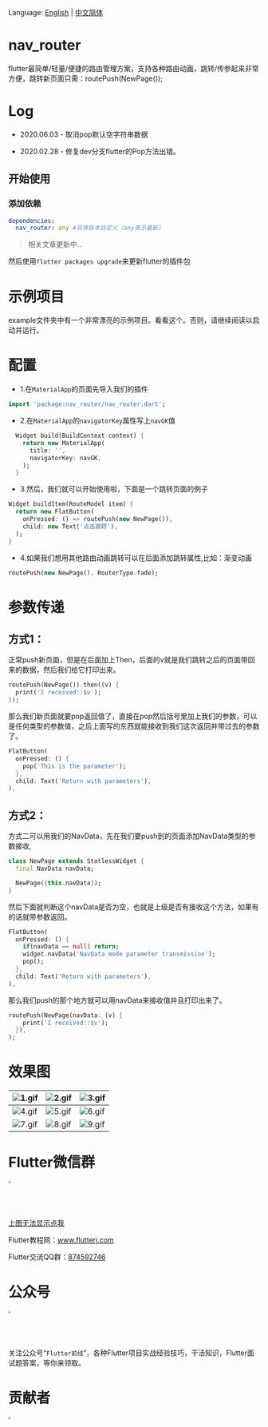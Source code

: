 Language: [English](README.md) | [中文简体](README_ZH.md)

# nav_router

flutter最简单/轻量/便捷的路由管理方案，支持各种路由动画，跳转/传参起来非常方便，跳转新页面只需：routePush(NewPage());

# Log
* 2020.06.03 - 取消pop默认空字符串数据

* 2020.02.28 - 修复dev分支flutter的Pop方法出错。

## 开始使用

### 添加依赖
```yaml
dependencies:
  nav_router: any #具体版本自定义（any表示最新）
```

> 相关文章更新中..

然后使用`flutter packages upgrade`来更新flutter的插件包

# 示例项目
example文件夹中有一个非常漂亮的示例项目。看看这个。否则，请继续阅读以启动并运行。

# 配置
*  1.在`MaterialApp`的页面先导入我们的插件
```dart
import 'package:nav_router/nav_router.dart';
```
*  2.在`MaterialApp`的`navigatorKey`属性写上`navGK`值
```dart
  Widget build(BuildContext context) {
    return new MaterialApp(
      title: '',
      navigatorKey: navGK,
    );
  }
```
* 3.然后，我们就可以开始使用啦，下面是一个跳转页面的例子
```dart
Widget buildItem(RouteModel item) {
  return new FlatButton(
    onPressed: () => routePush(new NewPage()),
    child: new Text('点击跳转'),
  );
} 
```

* 4.如果我们想用其他路由动画跳转可以在后面添加跳转属性,比如：渐变动画
```dart
routePush(new NewPage(), RouterType.fade);
```

# 参数传递

## 方式1：
正常push新页面，但是在后面加上Then，后面的v就是我们跳转之后的页面带回来的数据，然后我们给它打印出来。
```dart
routePush(NewPage()).then((v) {
  print('I received::$v');
});
```
那么我们新页面就要pop返回值了，直接在pop然后括号里加上我们的参数，可以是任何类型的参数值，之后上面写的东西就能接收到我们这次返回并带过去的参数了。
```dart
FlatButton(
  onPressed: () {
    pop('This is the parameter');
  },
  child: Text('Return with parameters'),
),
```

## 方式2：
方式二可以用我们的NavData，先在我们要push到的页面添加NavData类型的参数接收,
```dart
class NewPage extends StatlessWidget {
  final NavData navData;

  NewPage({this.navData});
}
```
然后下面就判断这个navData是否为空，也就是上级是否有接收这个方法，如果有的话就带参数返回。
```dart
FlatButton(
  onPressed: () {
    if(navData == null) return;
    widget.navData('NavData mode parameter transmission');
    pop();
  },
  child: Text('Return with parameters'),
),
```
那么我们push的那个地方就可以用navData来接收值并且打印出来了。
```dart
routePush(NewPage(navData: (v) {
    print('I received::$v');
  }),
);
```

# 效果图
|![1.gif](git/1.gif)| ![2.gif](git/2.gif) | ![3.gif](git/3.gif)|
| --- | --- | --- |
|![4.gif](git/4.gif)| ![5.gif](git/5.gif) | ![6.gif](git/6.gif)|
|![7.gif](git/7.gif)| ![8.gif](git/8.gif) | ![9.gif](git/9.gif)|

# Flutter微信群

<img src="git/left_group.png" height="200" width="210" style="zoom:30%;" />

[上图无法显示点我](http://www.flutterj.com/left_group.png)

Flutter教程网：www.flutterj.com

Flutter交流QQ群：[874592746](https://jq.qq.com/?_wv=1027&k=5coTYqE)

# 公众号
<img src="http://www.flutterj.com/public.jpg" height="200" width="200" style="zoom:30%;" />

关注公众号“`Flutter前线`”，各种Flutter项目实战经验技巧，干活知识，Flutter面试题答案，等你来领取。

# 贡献者

<img src="http://www.flutterj.com/circle-cropped.png" height="150" width="150" style="zoom:30%;" />
